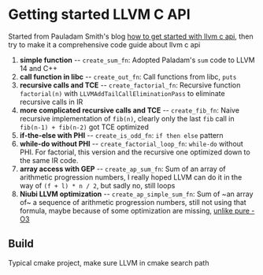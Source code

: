 # Getting started LLVM C API

Started from Pauladam Smith's blog [how to get started with llvm c api](https://www.pauladamsmith.com/blog/2015/01/how-to-get-started-with-llvm-c-api.html), then try to make it a comprehensive code guide about llvm c api

1. **simple function** -- `create_sum_fn`: Adopted Paladam's `sum` code to LLVM 14 and C++
2. **call function in libc** -- `create_out_fn`: Call functions from libc, `puts`
3. **recursive calls and TCE** -- `create_factorial_fn`: Recursive function `factorial(n)` with `LLVMAddTailCallEliminationPass` to eliminate recursive calls in IR
4. **more complicated recursive calls and TCE** -- `create_fib_fn`: Naive recursive implementation of `fib(n)`, clearly only the last `fib` call in `fib(n-1) + fib(n-2)` got TCE optimized
5. **if-the-else with PHI** -- `create_is_odd_fn`: `if then else` pattern
6. **while-do without PHI** -- `create_factorial_loop_fn`: `while-do` without PHI. For factorial, this version and the recursive one optimized down to the same IR code.
7. **array access with GEP** -- `create_ap_sum_fn`: Sum of an array of arithmetic progression numbers, I really hoped LLVM can do it in the way of `(f + l) * n / 2`, but sadly no, still loops
8. **Niubi LLVM optimization** -- `create_ap_simple_sum_fn`: Sum of ~an array of~ a sequence of arithmetic progression numbers, still not using that formula, maybe because of some optimization are missing, [unlike pure -O3](https://godbolt.org/z/Pcxs6P3Wz)

## Build

Typical cmake project, make sure LLVM in cmake search path

